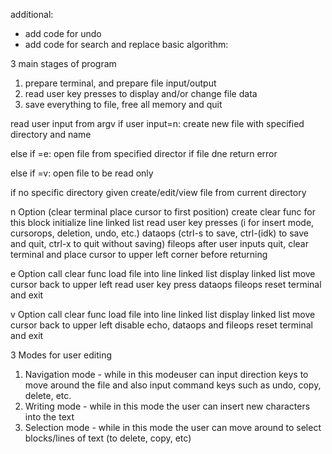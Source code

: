 additional:
- add code for undo
- add code for search and replace
basic algorithm:

3 main stages of program
  1. prepare terminal, and prepare file input/output
  2. read user key presses to display and/or change file data
  3. save everything to file, free all memory and quit 

read user input from argv
if user input=n: create new file with specified directory and name

else if =e: open file from specified director if file dne return error

else if =v: open file to be read only

if no specific directory given create/edit/view file from current directory


n Option
(clear terminal
place cursor to first position) create clear func for this block
initialize line linked list
read user key presses
(i for insert mode, cursorops, deletion, undo, etc.) dataops
(ctrl-s to save, ctrl-(idk) to save and quit, ctrl-x to quit without saving) fileops
after user inputs quit, clear terminal and place cursor to upper left corner before returning 

e Option
call clear func
load file into line linked list
display linked list
move cursor back to upper left
read user key press
dataops
fileops
reset terminal and exit

v Option
call clear func
load file into line linked list
display linked list
move cursor back to upper left
disable echo, dataops and fileops
reset terminal and exit


3 Modes for user editing
1. Navigation mode - while in this modeuser can input direction keys to move around the file and also input command keys such as undo, copy, delete, etc.
2. Writing mode - while in this mode the user can insert new characters into the text 
3. Selection mode - while in this mode the user can move around to select blocks/lines of text (to delete, copy, etc)
